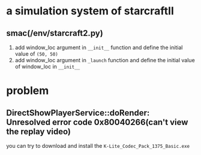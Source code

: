# a simulation system of starcraftII
## smac(/env/starcraft2.py)  
1. add window_loc argument in `__init__` function and define the initial value of `(50, 50)`
2. add window\_loc argument in `_launch` function and define the initial value of window_loc in `__init__`

# problem  
## DirectShowPlayerService::doRender: Unresolved error code 0x80040266(can't view the replay video)  
you can try to download and install the `K-Lite_Codec_Pack_1375_Basic.exe`
